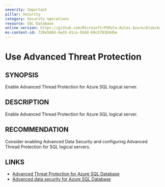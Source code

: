 ```yaml
---
severity: Important
pillar: Security
category: Security operations
resource: SQL Database
online version: https://github.com/Microsoft/PSRule.Rules.Azure/blob/main/docs/rules/en/Azure.SQL.ThreatDetection.md
ms-content-id: 720e560d-4ad3-41ca-93dd-69c5783b9dbe
---
```


# Use Advanced Threat Protection

## SYNOPSIS

Enable Advanced Thread Protection for Azure SQL logical server.

## DESCRIPTION

Enable Advanced Thread Protection for Azure SQL logical server.

## RECOMMENDATION

Consider enabling Advanced Data Security and configuring Advanced Thread Protection for SQL logical servers.

## LINKS

- [Advanced Threat Protection for Azure SQL Database](https://docs.microsoft.com/en-us/azure/sql-database/sql-database-threat-detection-overview)
- [Advanced data security for Azure SQL Database](https://docs.microsoft.com/en-us/azure/sql-database/sql-database-advanced-data-security)
